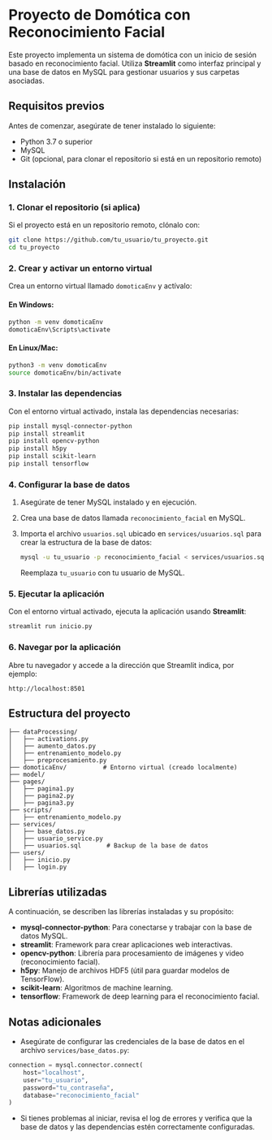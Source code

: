 
# Proyecto de Domótica con Reconocimiento Facial

Este proyecto implementa un sistema de domótica con un inicio de sesión basado en reconocimiento facial. Utiliza **Streamlit** como interfaz principal y una base de datos en MySQL para gestionar usuarios y sus carpetas asociadas.

## Requisitos previos

Antes de comenzar, asegúrate de tener instalado lo siguiente:
- Python 3.7 o superior
- MySQL
- Git (opcional, para clonar el repositorio si está en un repositorio remoto)

## Instalación

### 1. Clonar el repositorio (si aplica)
Si el proyecto está en un repositorio remoto, clónalo con:
```bash
git clone https://github.com/tu_usuario/tu_proyecto.git
cd tu_proyecto
```

### 2. Crear y activar un entorno virtual
Crea un entorno virtual llamado `domoticaEnv` y actívalo:

#### En Windows:
```bash
python -m venv domoticaEnv
domoticaEnv\Scripts\activate
```

#### En Linux/Mac:
```bash
python3 -m venv domoticaEnv
source domoticaEnv/bin/activate
```

### 3. Instalar las dependencias
Con el entorno virtual activado, instala las dependencias necesarias:
```bash
pip install mysql-connector-python
pip install streamlit
pip install opencv-python
pip install h5py
pip install scikit-learn
pip install tensorflow
```

### 4. Configurar la base de datos
1. Asegúrate de tener MySQL instalado y en ejecución.
2. Crea una base de datos llamada `reconocimiento_facial` en MySQL.
3. Importa el archivo `usuarios.sql` ubicado en `services/usuarios.sql` para crear la estructura de la base de datos:
   ```bash
   mysql -u tu_usuario -p reconocimiento_facial < services/usuarios.sql
   ```

   Reemplaza `tu_usuario` con tu usuario de MySQL.

### 5. Ejecutar la aplicación
Con el entorno virtual activado, ejecuta la aplicación usando **Streamlit**:
```bash
streamlit run inicio.py
```

### 6. Navegar por la aplicación
Abre tu navegador y accede a la dirección que Streamlit indica, por ejemplo:
```
http://localhost:8501
```

## Estructura del proyecto
```
├── dataProcessing/
│   ├── activations.py
│   ├── aumento_datos.py
│   ├── entrenamiento_modelo.py
│   ├── preprocesamiento.py
├── domoticaEnv/          # Entorno virtual (creado localmente)
├── model/
├── pages/
│   ├── pagina1.py
│   ├── pagina2.py
│   ├── pagina3.py
├── scripts/
│   ├── entrenamiento_modelo.py
├── services/
│   ├── base_datos.py
│   ├── usuario_service.py
│   ├── usuarios.sql       # Backup de la base de datos
├── users/
│   ├── inicio.py
│   ├── login.py
```

## Librerías utilizadas
A continuación, se describen las librerías instaladas y su propósito:
- **mysql-connector-python**: Para conectarse y trabajar con la base de datos MySQL.
- **streamlit**: Framework para crear aplicaciones web interactivas.
- **opencv-python**: Librería para procesamiento de imágenes y video (reconocimiento facial).
- **h5py**: Manejo de archivos HDF5 (útil para guardar modelos de TensorFlow).
- **scikit-learn**: Algoritmos de machine learning.
- **tensorflow**: Framework de deep learning para el reconocimiento facial.

## Notas adicionales
- Asegúrate de configurar las credenciales de la base de datos en el archivo `services/base_datos.py`:
```python
connection = mysql.connector.connect(
    host="localhost",
    user="tu_usuario",
    password="tu_contraseña",
    database="reconocimiento_facial"
)
```
- Si tienes problemas al iniciar, revisa el log de errores y verifica que la base de datos y las dependencias estén correctamente configuradas.

